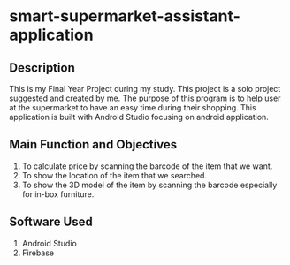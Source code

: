 # smart-supermarket-assistant-application

## Description

This is my Final Year Project during my study. This project is a solo project suggested and created by me. The purpose of this program is to help user at the supermarket to have an easy time during their shopping. This application is built with Android Studio focusing on android application.

## Main Function and Objectives

1. To calculate price by scanning the barcode of the item that we want.
2. To show the location of the item that we searched.
3. To show the 3D model of the item by scanning the barcode especially for in-box furniture.

## Software Used

1. Android Studio
2. Firebase
